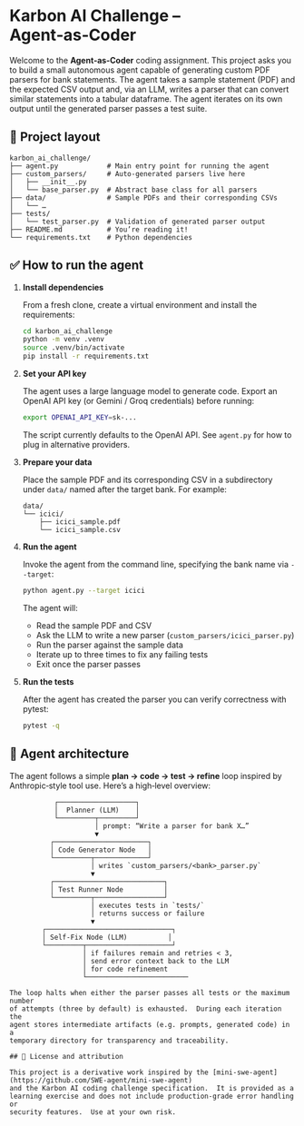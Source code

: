 # Karbon AI Challenge – Agent‑as‑Coder

Welcome to the **Agent‑as‑Coder** coding assignment.  This project asks you
to build a small autonomous agent capable of generating custom PDF parsers for
bank statements.  The agent takes a sample statement (PDF) and the expected
CSV output and, via an LLM, writes a parser that can convert similar
statements into a tabular dataframe.  The agent iterates on its own output
until the generated parser passes a test suite.

## 📂 Project layout

```text
karbon_ai_challenge/
├── agent.py            # Main entry point for running the agent
├── custom_parsers/     # Auto‑generated parsers live here
│   ├── __init__.py
│   └── base_parser.py  # Abstract base class for all parsers
├── data/               # Sample PDFs and their corresponding CSVs
│   └── …
├── tests/
│   └── test_parser.py  # Validation of generated parser output
├── README.md           # You’re reading it!
└── requirements.txt    # Python dependencies
```

## ✅ How to run the agent

1. **Install dependencies**

   From a fresh clone, create a virtual environment and install the
   requirements:

   ```bash
   cd karbon_ai_challenge
   python -m venv .venv
   source .venv/bin/activate
   pip install -r requirements.txt
   ```

2. **Set your API key**

   The agent uses a large language model to generate code.  Export an OpenAI
   API key (or Gemini / Groq credentials) before running:

   ```bash
   export OPENAI_API_KEY=sk-...
   ```

   The script currently defaults to the OpenAI API.  See `agent.py` for how
   to plug in alternative providers.

3. **Prepare your data**

   Place the sample PDF and its corresponding CSV in a subdirectory under
   `data/` named after the target bank.  For example:

   ```text
   data/
   └── icici/
       ├── icici_sample.pdf
       └── icici_sample.csv
   ```

4. **Run the agent**

   Invoke the agent from the command line, specifying the bank name via
   `--target`:

   ```bash
   python agent.py --target icici
   ```

   The agent will:
   - Read the sample PDF and CSV
   - Ask the LLM to write a new parser (`custom_parsers/icici_parser.py`)
   - Run the parser against the sample data
   - Iterate up to three times to fix any failing tests
   - Exit once the parser passes

5. **Run the tests**

   After the agent has created the parser you can verify correctness with
   pytest:

   ```bash
   pytest -q
   ```

## 🔧 Agent architecture

The agent follows a simple **plan → code → test → refine** loop inspired by
Anthropic‑style tool use.  Here’s a high‑level overview:

```
           ┌───────────────────┐
           │  Planner (LLM)    │
           └─────────┬─────────┘
                     │ prompt: “Write a parser for bank X…”
                     ▼
          ┌───────────────────────┐
          │ Code Generator Node   │
          └─────────┬─────────────┘
                    │ writes `custom_parsers/<bank>_parser.py`
                    ▼
          ┌───────────────────────────┐
          │ Test Runner Node          │
          └─────────┬─────────────────┘
                    │ executes tests in `tests/`
                    │ returns success or failure
                    ▼
        ┌───────────────────────────────┐
        │ Self‑Fix Node (LLM)          │
        └─────────┬─────────────────────┘
                  │ if failures remain and retries < 3,
                  │ send error context back to the LLM
                  │ for code refinement
                  └─────────────────────────

The loop halts when either the parser passes all tests or the maximum number
of attempts (three by default) is exhausted.  During each iteration the
agent stores intermediate artifacts (e.g. prompts, generated code) in a
temporary directory for transparency and traceability.

## 📜 License and attribution

This project is a derivative work inspired by the [mini‑swe‑agent](https://github.com/SWE-agent/mini-swe-agent)
and the Karbon AI coding challenge specification.  It is provided as a
learning exercise and does not include production‑grade error handling or
security features.  Use at your own risk.
